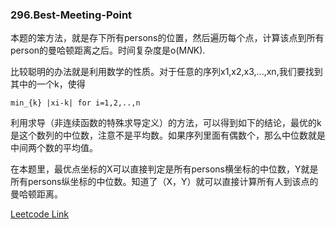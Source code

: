 ### 296.Best-Meeting-Point

本题的笨方法，就是存下所有persons的位置，然后遍历每个点，计算该点到所有person的曼哈顿距离之后。时间复杂度是o(M*N*K).

比较聪明的办法就是利用数学的性质。对于任意的序列x1,x2,x3,...,xn,我们要找到其中的一个k，使得

```min_{k} |xi-k| for i=1,2,..,n```

利用求导（非连续函数的特殊求导定义）的方法，可以得到如下的结论，最优的k是这个数列的中位数，注意不是平均数。如果序列里面有偶数个，那么中位数就是中间两个数的平均值。

在本题里，最优点坐标的X可以直接判定是所有persons横坐标的中位数，Y就是所有persons纵坐标的中位数。知道了（X，Y）就可以直接计算所有人到该点的曼哈顿距离。



[Leetcode Link](https://leetcode.com/problems/best-meeting-point)